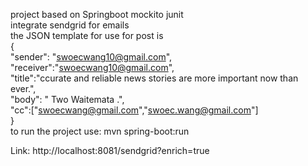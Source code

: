 project based on Springboot mockito junit </br>
integrate sendgrid for emails</br>
the JSON template for use for post is</br>
{</br>
	"sender": "swoecwang10@gmail.com",</br>
	"receiver":"swoecwang10@gmail.com",</br>
	"title":"ccurate and reliable news stories are more important now than ever.",</br>
	"body": " Two Waitemata .",</br>
	"cc":["swoecwang@gmail.com","swoec.wang@gmail.com"]</br>
}</br>
to run the project use: mvn spring-boot:run </br>

Link: http://localhost:8081/sendgrid?enrich=true


